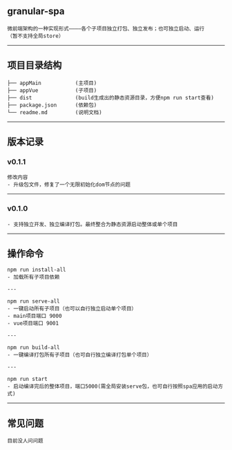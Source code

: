 ## granular-spa
```
微前端架构的一种实现形式————各个子项目独立打包、独立发布；也可独立启动、运行
（暂不支持全局store）
```
---
## 项目目录结构
```
├── appMain           (主项目)
├── appVue            (子项目)
├── dist              (build生成出的静态资源目录，方便npm run start查看)
├── package.json      (依赖包)
└── readme.md         (说明文档)
```

----
## 版本记录

### v0.1.1
```
修改内容
- 升级包文件，修复了一个无限初始化dom节点的问题
```
---
### v0.1.0
```
- 支持独立开发、独立编译打包。最终整合为静态资源启动整体或单个项目
```

---
## 操作命令


```
npm run install-all
- 加载所有子项目依赖

---

npm run serve-all
- 一键启动所有子项目（也可以自行独立启动单个项目）
- main项目端口 9000
- vue项目端口 9001

---

npm run build-all
- 一键编译打包所有子项目（也可自行独立编译打包单个项目）

---

npm run start
- 启动编译完后的整体项目，端口5000(需全局安装serve包，也可自行按照spa应用的启动方式)
```


---
## 常见问题

```
目前没人问问题
```